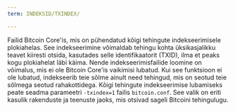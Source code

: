 ```yaml
---
term: INDEKSID/TXINDEX/

---
```

Failid Bitcoin Core'is, mis on pühendatud kõigi tehingute indekseerimisele plokiahelas. See indekseerimine võimaldab tehingu kohta üksikasjalikku teavet kiiresti otsida, kasutades selle identifikaatorit (TXID), ilma et peaks kogu plokiahelat läbi käima. Nende indekseerimisfailide loomine on võimalus, mis ei ole Bitcoin Core'is vaikimisi lubatud. Kui see funktsioon ei ole lubatud, indekseerib teie sõlme ainult need tehingud, mis on seotud teie sõlmega seotud rahakottidega. Kõigi tehingute indekseerimise lubamiseks peate seadma parameetri `-txindex=1` failis `bitcoin.conf`. See valik on eriti kasulik rakenduste ja teenuste jaoks, mis otsivad sageli Bitcoini tehingulugu.